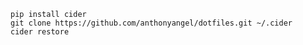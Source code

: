     pip install cider
    git clone https://github.com/anthonyangel/dotfiles.git ~/.cider
    cider restore
